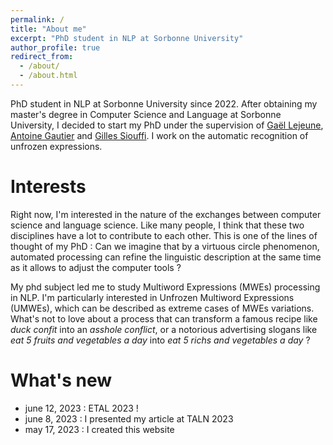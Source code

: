 ```yaml
---
permalink: /
title: "About me"
excerpt: "PhD student in NLP at Sorbonne University"
author_profile: true
redirect_from: 
  - /about/
  - /about.html
---
```


PhD student in NLP at Sorbonne University since 2022. After obtaining my master's degree in Computer Science and Language at Sorbonne University, I decided to start my PhD under the supervision of [Gaël Lejeune](https://www.lejeunegael.fr/), [Antoine Gautier](https://www.linkedin.com/in/antoinegautier/?originalSubdomain=fr) and [Gilles Siouffi](https://lettres.sorbonne-universite.fr/personnes/gilles-siouffi). I work on the automatic recognition of unfrozen expressions.

Interests
======

Right now, I'm interested in the nature of the exchanges between computer science and language science. Like many people, I think that these two disciplines have a lot to contribute to each other. This is one of the lines of thought of my PhD : Can we imagine that by a virtuous circle phenomenon, automated processing can refine the linguistic description at the same time as it allows to adjust the computer tools ?

My phd subject led me to study Multiword Expressions (MWEs) processing in NLP. I'm particularly interested in Unfrozen Multiword Expressions (UMWEs), which can be described as extreme cases of MWEs variations. What's not to love about a process that can transform a famous recipe like *duck confit* into an *asshole conflict*, or a notorious advertising slogans like *eat 5 fruits and vegetables a day* into *eat 5 richs and vegetables a day* ?

What's new
======

- june 12, 2023 : ETAL 2023 !
- june 8, 2023 : I presented my article at TALN 2023
- may 17, 2023 : I created this website

